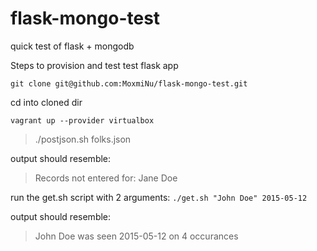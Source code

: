 # flask-mongo-test
quick test of flask + mongodb 

Steps to provision and test test flask app


 `git clone git@github.com:MoxmiNu/flask-mongo-test.git`

  cd into cloned dir

 `vagrant up --provider virtualbox`


> ./postjson.sh folks.json 

output should resemble:
>  Records not entered for:
>  Jane Doe


run the get.sh script with 2 arguments:
 `./get.sh "John Doe" 2015-05-12`

output should resemble:
> John Doe was seen 2015-05-12 on 4 occurances 





